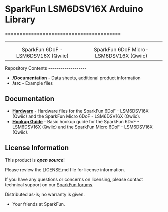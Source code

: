 # SparkFun LSM6DSV16X Arduino Library
========================================

<table class="table table-hover table-striped table-bordered">
    <tr>
        <th class="text-center"> 
        </th>
        <th class="text-center">
        </th>
    </tr>
    <tr align="center">
        <td><a href="https://www.sparkfun.com/products/21325"><img src="https://cdn.sparkfun.com/assets/parts/2/1/1/1/8/21325_6DOF_3.jpg" alt=""></a></td>
        <td><a href="https://www.sparkfun.com/products/21336"><img src="https://cdn.sparkfun.com/assets/parts/2/1/1/4/4/21336_Micro6DOF_3.jpg" alt=""></a></td>
    </tr>
    <tr align="center">
        <td>SparkFun 6DoF - LSM6DSV16X (Qwiic)</td>
        <td>SparkFun 6DoF Micro- LSM6DSV16X (Qwiic)</td>
    </tr>
</table>
Repository Contents
-------------------

* **/Documentation** - Data sheets, additional product information
* **/src** - Example files 

Documentation
--------------
* **[Hardware](https://github.com/sparkfun/SparkFun_6DoF_LSM6DSV16X)** - Hardware files for the  SparkFun 6DoF - LSM6DSV16X (Qwiic) and the SparkFun Micro 6DoF - LSM6DSV16X (Qwiic). 
* **[Hookup Guide](https://docs.sparkfun.com/SparkFun_6DoF_LSM6DSV16X/)** - Basic hookup guide for the  SparkFun 6DoF - LSM6DSV16X (Qwiic) and the SparkFun Micro 6DoF - LSM6DSV16X (Qwiic). 

License Information
-------------------

This product is _**open source**_! 

Please review the LICENSE.md file for license information. 

If you have any questions or concerns on licensing, please contact technical support on our [SparkFun forums](https://forum.sparkfun.com/viewforum.php?f=152).

Distributed as-is; no warranty is given.

- Your friends at SparkFun.

_<COLLABORATION CREDIT>_
